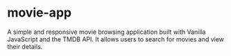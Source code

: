 # movie-app
A simple and responsive movie browsing application built with Vanilla JavaScript and the TMDB API. It allows users to search for movies and view their details. 
